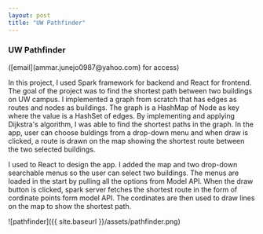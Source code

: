 ```yaml
---
layout: post
title: "UW Pathfinder"
---
```


<h3>UW Pathfinder</h3> ([email](ammar.junejo0987@yahoo.com) for access)

<p>In this project, I used Spark framework for backend and React for frontend. The goal of the project was to find the shortest path between two buildings on UW campus. I implemented a graph from scratch that has edges as routes and nodes as buildings. The graph is a HashMap of Node as key where the value is a HashSet of edges. By implementing and applying Dijkstra's algorithm, I was able to find the shortest paths in the graph. In the app, user can choose buldings from a drop-down menu and when draw is clicked, a route is drawn on the map showing the shortest route between the two selected buildings.</p>

<p>I used to React to design the app. I added the map and two drop-down searchable menus so the user can select two buildings. The menus are loaded in the start by pulling all the options from Model API. When the draw button is clicked, spark server fetches the shortest route in the form of cordinate points form model API. The cordinates are then used to draw lines on the map to show the shortest path.</p>

![pathfinder]({{ site.baseurl }}/assets/pathfinder.png)